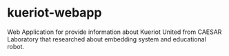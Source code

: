 # kueriot-webapp
Web Application for provide information about Kueriot United from CAESAR Laboratory that researched about embedding system and educational robot.
